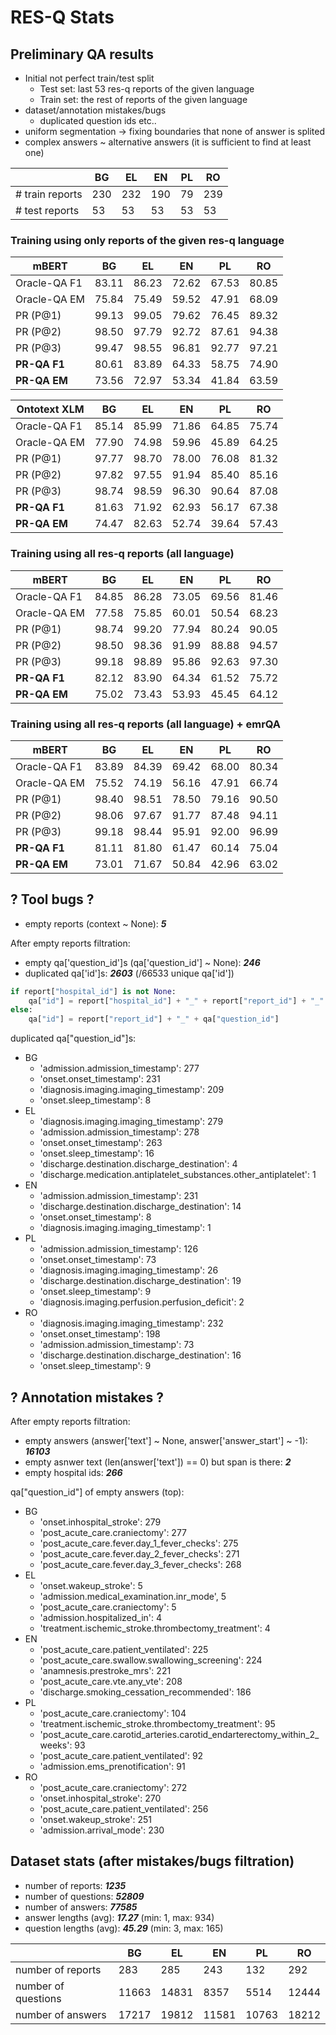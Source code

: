 # RES-Q Stats

## Preliminary QA results
 - Initial not perfect train/test split
    - Test set: last 53 res-q reports of the given language
    - Train set: the rest of reports of the given language
 - dataset/annotation mistakes/bugs 
    - duplicated question ids etc..
 - uniform segmentation -> fixing boundaries that none of answer is splited
 - complex answers ~ alternative answers (it is sufficient to find at least one)


|               | BG    | EL    | EN    | PL    | RO    |
|---------------|-------|-------|-------|-------|-------|
|# train reports| 230   | 232   | 190   | 79    | 239   |
|# test reports | 53    | 53    | 53    | 53    | 53    |

### Training using only reports of the given res-q language
| mBERT        | BG    | EL    | EN    | PL    | RO    |
|--------------|-------|-------|-------|-------|-------|
| Oracle-QA F1 | 83.11 | 86.23 | 72.62 | 67.53 | 80.85 |
| Oracle-QA EM | 75.84 | 75.49 | 59.52 | 47.91 | 68.09 |
| PR (P@1)     | 99.13 | 99.05 | 79.62 | 76.45 | 89.32 |
| PR (P@2)     | 98.50 | 97.79 | 92.72 | 87.61 | 94.38 |
| PR (P@3)     | 99.47 | 98.55 | 96.81 | 92.77 | 97.21 |
|**PR-QA F1**  | 80.61 | 83.89 | 64.33 | 58.75 | 74.90 |
|**PR-QA EM**  | 73.56 | 72.97 | 53.34 | 41.84 | 63.59 |

| Ontotext XLM | BG    | EL    | EN    | PL    | RO    |
|--------------|-------|-------|-------|-------|-------|
| Oracle-QA F1 | 85.14 | 85.99 | 71.86 | 64.85 | 75.74 |
| Oracle-QA EM | 77.90 | 74.98 | 59.96 | 45.89 | 64.25 |
| PR (P@1)     | 97.77 | 98.70 | 78.00 | 76.08 | 81.32 |
| PR (P@2)     | 97.82 | 97.55 | 91.94 | 85.40 | 85.16 |
| PR (P@3)     | 98.74 | 98.59 | 96.30 | 90.64 | 87.08 |
|**PR-QA F1**  | 81.63 | 71.92 | 62.93 | 56.17 | 67.38 |
|**PR-QA EM**  | 74.47 | 82.63 | 52.74 | 39.64 | 57.43 |


### Training using all res-q reports (all language)
| mBERT        | BG    | EL    | EN    | PL    | RO    |
|--------------|-------|-------|-------|-------|-------|
| Oracle-QA F1 | 84.85 | 86.28 | 73.05 | 69.56 | 81.46 |
| Oracle-QA EM | 77.58 | 75.85 | 60.01 | 50.54 | 68.23 |
| PR (P@1)     | 98.74 | 99.20 | 77.94 | 80.24 | 90.05 |
| PR (P@2)     | 98.50 | 98.36 | 91.99 | 88.88 | 94.57 |
| PR (P@3)     | 99.18 | 98.89 | 95.86 | 92.63 | 97.30 |
|**PR-QA F1**  | 82.12 | 83.90 | 64.34 | 61.52 | 75.72 |
|**PR-QA EM**  | 75.02 | 73.43 | 53.93 | 45.45 | 64.12 |


### Training using all res-q reports (all language) + emrQA
| mBERT        | BG    | EL    | EN    | PL    | RO    |
|--------------|-------|-------|-------|-------|-------|
| Oracle-QA F1 | 83.89 | 84.39 | 69.42 | 68.00 | 80.34 |
| Oracle-QA EM | 75.52 | 74.19 | 56.16 | 47.91 | 66.74 |
| PR (P@1)     | 98.40 | 98.51 | 78.50 | 79.16 | 90.50 |
| PR (P@2)     | 98.06 | 97.67 | 91.77 | 87.48 | 94.11 |
| PR (P@3)     | 99.18 | 98.44 | 95.91 | 92.00 | 96.99 |
|**PR-QA F1**  | 81.11 | 81.80 | 61.47 | 60.14 | 75.04 |
|**PR-QA EM**  | 73.01 | 71.67 | 50.84 | 42.96 | 63.02 |



## ? Tool bugs ?
 - empty reports (context ~ None): ***5***

After empty reports filtration:
 - empty qa['question_id']s (qa['question_id'] ~ None): ***246***
 - duplicated qa['id']s: ***2603*** (/66533 unique qa['id'])

```python
if report["hospital_id"] is not None:
    qa["id"] = report["hospital_id"] + "_" + report["report_id"] + "_" + qa["question_id"]
else:
    qa["id"] = report["report_id"] + "_" + qa["question_id"]
```

duplicated qa["question_id"]s:
 - BG
    - 'admission.admission_timestamp': 277
    - 'onset.onset_timestamp': 231
    - 'diagnosis.imaging.imaging_timestamp': 209
    - 'onset.sleep_timestamp': 8
 - EL
    - 'diagnosis.imaging.imaging_timestamp': 279
    - 'admission.admission_timestamp': 278
    - 'onset.onset_timestamp': 263
    - 'onset.sleep_timestamp': 16
    - 'discharge.destination.discharge_destination': 4
    - 'discharge.medication.antiplatelet_substances.other_antiplatelet': 1
 - EN
    - 'admission.admission_timestamp': 231
    - 'discharge.destination.discharge_destination': 14
    - 'onset.onset_timestamp': 8
    - 'diagnosis.imaging.imaging_timestamp': 1
 - PL
    - 'admission.admission_timestamp': 126
    - 'onset.onset_timestamp': 73
    - 'diagnosis.imaging.imaging_timestamp': 26
    - 'discharge.destination.discharge_destination': 19
    - 'onset.sleep_timestamp': 9
    - 'diagnosis.imaging.perfusion.perfusion_deficit': 2
 - RO
    - 'diagnosis.imaging.imaging_timestamp': 232
    - 'onset.onset_timestamp': 198
    - 'admission.admission_timestamp': 73
    - 'discharge.destination.discharge_destination': 16
    - 'onset.sleep_timestamp': 9

   



## ? Annotation mistakes ?
After empty reports filtration:
 - empty answers (answer['text'] ~ None, answer['answer_start'] ~ -1): ***16103***
 - empty asnwer text (len(answer['text']) == 0) but span is there: ***2***
 - empty hospital ids: ***266***


qa["question_id"] of empty answers (top):
 - BG
    - 'onset.inhospital_stroke': 279
    - 'post_acute_care.craniectomy': 277
    - 'post_acute_care.fever.day_1_fever_checks': 275
    - 'post_acute_care.fever.day_2_fever_checks': 271
    - 'post_acute_care.fever.day_3_fever_checks': 268
 - EL
    - 'onset.wakeup_stroke': 5
    - 'admission.medical_examination.inr_mode', 5
    - 'post_acute_care.craniectomy': 5
    - 'admission.hospitalized_in': 4
    - 'treatment.ischemic_stroke.thrombectomy_treatment': 4
 - EN
    - 'post_acute_care.patient_ventilated': 225
    - 'post_acute_care.swallow.swallowing_screening': 224
    - 'anamnesis.prestroke_mrs': 221
    - 'post_acute_care.vte.any_vte': 208
    - 'discharge.smoking_cessation_recommended': 186
 - PL
    - 'post_acute_care.craniectomy': 104
    - 'treatment.ischemic_stroke.thrombectomy_treatment': 95
    - 'post_acute_care.carotid_arteries.carotid_endarterectomy_within_2_weeks': 93
    - 'post_acute_care.patient_ventilated': 92
    - 'admission.ems_prenotification': 91
 - RO
    - 'post_acute_care.craniectomy': 272
    - 'onset.inhospital_stroke': 270
    - 'post_acute_care.patient_ventilated': 256
    - 'onset.wakeup_stroke': 251
    - 'admission.arrival_mode': 230
    

## Dataset stats (after mistakes/bugs filtration)
 - number of reports: ***1235***
 - number of questions: ***52809***
 - number of answers: ***77585***
 - answer lengths (avg): ***17.27***	(min: 1,	 max: 934)
 - question lengths (avg): ***45.29***	(min: 3,	 max: 165)

|                     | BG    | EL    | EN    | PL    | RO    |
|---------------------|-------|-------|-------|-------|-------|
| number of reports   |  283  | 285   | 243   | 132   | 292   |
| number of questions | 11663 | 14831 | 8357  | 5514  | 12444 |
| number of answers   | 17217 | 19812 | 11581 | 10763 | 18212 |
